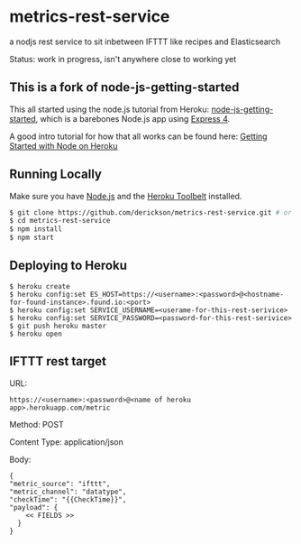 # metrics-rest-service
a nodjs rest service to sit inbetween IFTTT like recipes and Elasticsearch

Status: work in progress, isn't anywhere close to working yet


## This is a fork of node-js-getting-started

This all started using the node.js tutorial from Heroku: [node-js-getting-started](https://github.com/heroku/node-js-getting-started), which is a barebones Node.js app using [Express 4](http://expressjs.com/).

A good intro tutorial for how that all works can be found here:  [Getting Started with Node on Heroku](https://devcenter.heroku.com/articles/getting-started-with-nodejs) 

## Running Locally

Make sure you have [Node.js](http://nodejs.org/) and the [Heroku Toolbelt](https://toolbelt.heroku.com/) installed.

```sh
$ git clone https://github.com/derickson/metrics-rest-service.git # or clone your own fork
$ cd metrics-rest-service
$ npm install
$ npm start
```

## Deploying to Heroku

```
$ heroku create
$ heroku config:set ES_HOST=https://<username>:<password>@<hostname-for-found-instance>.found.io:<port>
$ heroku config:set SERVICE_USERNAME=<userame-for-this-rest-serivice>
$ heroku config:set SERVICE_PASSWORD=<password-for-this-rest-serivice>
$ git push heroku master
$ heroku open
```

## IFTTT rest target
URL:

```
https://<username>:<password>@<name of heroku app>.herokuapp.com/metric
```

Method: POST

Content Type: application/json

Body:

```
{
"metric_source": "ifttt",
"metric_channel": "datatype",
"checkTime": "{{CheckTime}}",
"payload": {
    << FIELDS >>
  }
}
```
